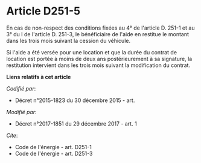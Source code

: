 # Article D251-5

En cas de non-respect des conditions fixées au 4° de l'article D. 251-1 et au 3° du I de l'article D. 251-3, le bénéficiaire
de l'aide en restitue le montant dans les trois mois suivant la cession du véhicule. 

Si l'aide a été versée pour une location et que la durée du contrat de location est portée à moins de deux ans
postérieurement à sa signature, la restitution intervient dans les trois mois suivant la modification du contrat.

**Liens relatifs à cet article**

_Codifié par_:

  - Décret n°2015-1823 du 30 décembre 2015 - art.

_Modifié par_:

  - Décret n°2017-1851 du 29 décembre 2017 - art. 1

_Cite_:

  - Code de l'énergie - art. D251-1
  - Code de l'énergie - art. D251-3
